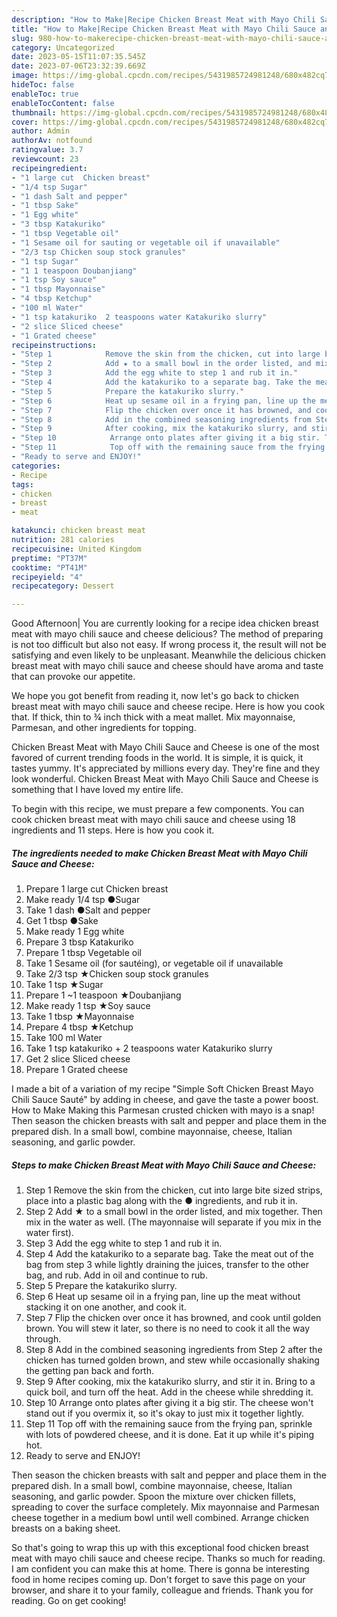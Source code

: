 ```yaml
---
description: "How to Make|Recipe Chicken Breast Meat with Mayo Chili Sauce and Cheese {That is Simple"
title: "How to Make|Recipe Chicken Breast Meat with Mayo Chili Sauce and Cheese {That is Simple"
slug: 980-how-to-makerecipe-chicken-breast-meat-with-mayo-chili-sauce-and-cheese-that-is-simple
category: Uncategorized
date: 2023-05-15T11:07:35.545Z
date: 2023-07-06T23:32:39.669Z
image: https://img-global.cpcdn.com/recipes/5431985724981248/680x482cq70/chicken-breast-meat-with-mayo-chili-sauce-and-cheese-recipe-main-photo.jpg
hideToc: false
enableToc: true
enableTocContent: false
thumbnail: https://img-global.cpcdn.com/recipes/5431985724981248/680x482cq70/chicken-breast-meat-with-mayo-chili-sauce-and-cheese-recipe-main-photo.jpg
cover: https://img-global.cpcdn.com/recipes/5431985724981248/680x482cq70/chicken-breast-meat-with-mayo-chili-sauce-and-cheese-recipe-main-photo.jpg
author: Admin
authorAv: notfound
ratingvalue: 3.7
reviewcount: 23
recipeingredient:
- "1 large cut  Chicken breast"
- "1/4 tsp Sugar"
- "1 dash Salt and pepper"
- "1 tbsp Sake"
- "1 Egg white"
- "3 tbsp Katakuriko"
- "1 tbsp Vegetable oil"
- "1 Sesame oil for sauting or vegetable oil if unavailable"
- "2/3 tsp Chicken soup stock granules"
- "1 tsp Sugar"
- "1 1 teaspoon Doubanjiang"
- "1 tsp Soy sauce"
- "1 tbsp Mayonnaise"
- "4 tbsp Ketchup"
- "100 ml Water"
- "1 tsp katakuriko  2 teaspoons water Katakuriko slurry"
- "2 slice Sliced cheese"
- "1 Grated cheese"
recipeinstructions:
- "Step 1            Remove the skin from the chicken, cut into large bite sized strips, place into a plastic bag along with the ● ingredients, and rub it in."
- "Step 2            Add ★ to a small bowl in the order listed, and mix together. Then mix in the water as well. (The mayonnaise will separate if you mix in the water first)."
- "Step 3            Add the egg white to step 1 and rub it in."
- "Step 4            Add the katakuriko to a separate bag. Take the meat out of the bag from step 3 while lightly draining the juices, transfer to the other bag, and rub. Add in oil and continue to rub."
- "Step 5            Prepare the katakuriko slurry."
- "Step 6            Heat up sesame oil in a frying pan, line up the meat without stacking it on one another, and cook it."
- "Step 7            Flip the chicken over once it has browned, and cook until golden brown.  You will stew it later, so there is no need to cook it all the way through."
- "Step 8            Add in the combined seasoning ingredients from Step 2 after the chicken has turned golden brown, and stew while occasionally shaking the getting pan back and forth."
- "Step 9            After cooking, mix the katakuriko slurry, and stir it in. Bring to a quick boil, and turn off the heat. Add in the cheese while shredding it."
- "Step 10            Arrange onto plates after giving it a big stir. The cheese won&#39;t stand out if you overmix it, so it&#39;s okay to just mix it together lightly."
- "Step 11            Top off with the remaining sauce from the frying pan, sprinkle with lots of powdered cheese, and it is done. Eat it up while it&#39;s piping hot."
- "Ready to serve and ENJOY!"
categories:
- Recipe
tags:
- chicken
- breast
- meat

katakunci: chicken breast meat 
nutrition: 281 calories
recipecuisine: United Kingdom
preptime: "PT37M"
cooktime: "PT41M"
recipeyield: "4"
recipecategory: Dessert

---
```



Good Afternoon| You are currently looking for a recipe idea chicken breast meat with mayo chili sauce and cheese delicious? The method of preparing is not too difficult but also not easy. If wrong process it, the result will not be satisfying and even likely to be unpleasant. Meanwhile the delicious chicken breast meat with mayo chili sauce and cheese should have aroma and taste that can provoke our appetite.





We hope you got benefit from reading it, now let&#39;s go back to chicken breast meat with mayo chili sauce and cheese recipe. Here is how you cook that. If thick, thin to ¾ inch thick with a meat mallet. Mix mayonnaise, Parmesan, and other ingredients for topping.

Chicken Breast Meat with Mayo Chili Sauce and Cheese is one of the most favored of current trending foods in the world. It is simple, it is quick, it tastes yummy. It's appreciated by millions every day. They're fine and they look wonderful. Chicken Breast Meat with Mayo Chili Sauce and Cheese is something that I have loved my entire life.


To begin with this recipe, we must prepare a few components. You can cook chicken breast meat with mayo chili sauce and cheese using 18 ingredients and 11 steps. Here is how you cook it.

<!--inarticleads1-->

##### The ingredients needed to make Chicken Breast Meat with Mayo Chili Sauce and Cheese:

1. Prepare 1 large cut  Chicken breast
1. Make ready 1/4 tsp ●Sugar
1. Take 1 dash ●Salt and pepper
1. Get 1 tbsp ●Sake
1. Make ready 1 Egg white
1. Prepare 3 tbsp Katakuriko
1. Prepare 1 tbsp Vegetable oil
1. Take 1 Sesame oil (for sautéing), or vegetable oil if unavailable
1. Take 2/3 tsp ★Chicken soup stock granules
1. Take 1 tsp ★Sugar
1. Prepare 1 ~1 teaspoon ★Doubanjiang
1. Make ready 1 tsp ★Soy sauce
1. Take 1 tbsp ★Mayonnaise
1. Prepare 4 tbsp ★Ketchup
1. Take 100 ml Water
1. Take 1 tsp katakuriko + 2 teaspoons water Katakuriko slurry
1. Get 2 slice Sliced cheese
1. Prepare 1 Grated cheese


I made a bit of a variation of my recipe &#34;Simple Soft Chicken Breast Mayo Chili Sauce Sauté&#34; by adding in cheese, and gave the taste a power boost. How to Make Making this Parmesan crusted chicken with mayo is a snap! Then season the chicken breasts with salt and pepper and place them in the prepared dish. In a small bowl, combine mayonnaise, cheese, Italian seasoning, and garlic powder. 

<!--inarticleads2-->

##### Steps to make Chicken Breast Meat with Mayo Chili Sauce and Cheese:

1. Step 1            Remove the skin from the chicken, cut into large bite sized strips, place into a plastic bag along with the ● ingredients, and rub it in.
1. Step 2            Add ★ to a small bowl in the order listed, and mix together. Then mix in the water as well. (The mayonnaise will separate if you mix in the water first).
1. Step 3            Add the egg white to step 1 and rub it in.
1. Step 4            Add the katakuriko to a separate bag. Take the meat out of the bag from step 3 while lightly draining the juices, transfer to the other bag, and rub. Add in oil and continue to rub.
1. Step 5            Prepare the katakuriko slurry.
1. Step 6            Heat up sesame oil in a frying pan, line up the meat without stacking it on one another, and cook it.
1. Step 7            Flip the chicken over once it has browned, and cook until golden brown.  You will stew it later, so there is no need to cook it all the way through.
1. Step 8            Add in the combined seasoning ingredients from Step 2 after the chicken has turned golden brown, and stew while occasionally shaking the getting pan back and forth.
1. Step 9            After cooking, mix the katakuriko slurry, and stir it in. Bring to a quick boil, and turn off the heat. Add in the cheese while shredding it.
1. Step 10            Arrange onto plates after giving it a big stir. The cheese won&#39;t stand out if you overmix it, so it&#39;s okay to just mix it together lightly.
1. Step 11            Top off with the remaining sauce from the frying pan, sprinkle with lots of powdered cheese, and it is done. Eat it up while it&#39;s piping hot.
1. Ready to serve and ENJOY!

Then season the chicken breasts with salt and pepper and place them in the prepared dish. In a small bowl, combine mayonnaise, cheese, Italian seasoning, and garlic powder. Spoon the mixture over chicken fillets, spreading to cover the surface completely. Mix mayonnaise and Parmesan cheese together in a medium bowl until well combined. Arrange chicken breasts on a baking sheet. 

So that's going to wrap this up with this exceptional food chicken breast meat with mayo chili sauce and cheese recipe. Thanks so much for reading. I am confident you can make this at home. There is gonna be interesting food in home recipes coming up. Don't forget to save this page on your browser, and share it to your family, colleague and friends. Thank you for reading. Go on get cooking!
